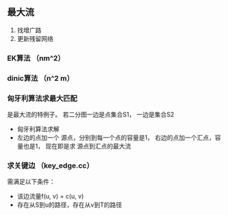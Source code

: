 ## 最大流
1. 找增广路
2. 更新残留网络

### EK算法 （nm^2）

### dinic算法 （n^2 m）


### 匈牙利算法求最大匹配
是最大流的特例子。
若二分图一边是点集合S1， 一边是集合S2
- 匈牙利算法求解
- 左边的点加一个 源点，分别到每一个点的容量是1， 右边的点加一个汇点，容量也是1， 现在即是求 源点到汇点的最大流


### 求关键边 （key_edge.cc）
需满足以下条件：
- 该边流量f(u, v) = c(u, v)
- 存在从S到u的路径，存在从v到T的路径